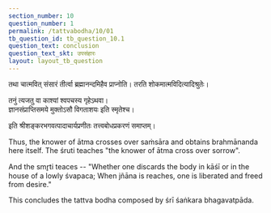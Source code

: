 ```yaml
---
section_number: 10
question_number: 1
permalink: /tattvabodha/10/01
tb_question_id: tb_question_10.1
question_text: conclusion
question_text_skt: उपसंहारः
layout: layout_tb_question
---
```


<!-- skt-start -->

तथा चात्मवित् संसारं तीर्त्वा ब्रह्मानन्दमिहैव प्राप्नोति। तरति शोकमात्मविदित्यादिश्रुतेः। 

तनुं त्यजतु वा काश्यां श्वपचस्य गृहेऽथवा।  
ज्ञानसंप्राप्तिसमये मुक्तोऽसौ विगताशयः इति स्मृतेश्च।

इति श्रीशङ्करभगवत्पादाचार्यप्रणीतः तत्त्वबोधप्रकरणं समाप्तम्।

<!-- skt-end -->

<!-- eng-start -->

Thus, the knower of ātma crosses over saṁsāra and obtains brahmānanda here itself. 
The śruti teaches "the knower of ātma cross over sorrow".

And the smr̥ti teaces -- 
"Whether one discards the body in kāśī or in the house of a lowly śvapaca;
When jñāna is reaches, one is liberated and freed from desire."

This concludes the tattva bodha composed by śrī śaṅkara bhagavatpāda.


<!-- eng-end -->
